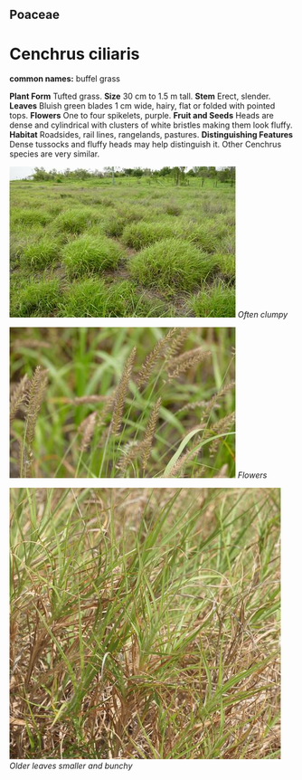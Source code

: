 ## Poaceae
# Cenchrus ciliaris
**common names:** buffel grass

**Plant Form** Tufted grass. **Size** 30 cm to 1.5 m tall. **Stem** Erect, slender. **Leaves** Bluish green blades 1 cm wide, hairy, flat or folded with pointed tops. **Flowers** One to four spikelets, purple. **Fruit and Seeds** Heads are dense and cylindrical with clusters of white bristles making them look fluffy. **Habitat** Roadsides, rail lines, rangelands, pastures. **Distinguishing Features** Dense tussocks and fluffy heads may help distinguish it. Other Cenchrus species are very similar.


![Often clumpy](9601_P6930573.jpg)
 *Often clumpy* 

![Flowers](9558_P6930527.jpg)
 *Flowers* 

![Older leaves smaller and bunchy](97755_P1155611.jpg)
 *Older leaves smaller and bunchy* 

